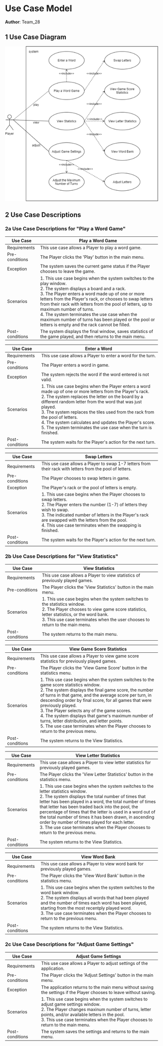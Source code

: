 # Use Case Model

**Author**: Team_28

## 1 Use Case Diagram

![Use Case Diagram](images/usecase.png)

## 2 Use Case Descriptions

### 2a Use Case Descriptions for "Play a Word Game"
| Use Case | Play a Word Game |
| ----------- | ---- |
| Requirements | This use case allows a Player to play a word game. |
| Pre-conditions | The Player clicks the 'Play' button in the main menu. |
| Exception | The system saves the current game status if the Player chooses to leave the game. |
| Scenarios | 1. This use case begins when the system switches to the play window.<br/>2. The system displays a board and a rack.<br/>3. The Player enters a word made up of one or more letters from the Player's rack, or chooses to swap letters from their rack with letters from the pool of letters, up to maximum number of turns.<br/>4. The system terminates the use case when the maximum number of turns has been played or the pool or letters is empty and the rack cannot be filled.|
| Post-conditions | The system displays the final window, saves statistics of the game played, and then returns to the main menu. |

| Use Case | Enter a Word |
| ----------- | ---- |
| Requirements | This use case allows a Player to enter a word for the turn. |
| Pre-conditions | The Player enters a word in game. |
| Exception | The system rejects the word if the word entered is not valid. |
| Scenarios | 1. This use case begins when the Player enters a word made up of one or more letters from the Player's rack. <br/>2. The system replaces the letter on the board by a different random letter from the word that was just played.<br/>3. The system replaces the tiles used from the rack from the pool of letters.<br/>4. The system calculates and updates the Player's score.<br/>5. The system terminates the use case when the turn is finished.
| Post-conditions | The system waits for the Player's action for the next turn. |

| Use Case | Swap Letters|
| ----------- | ---- |
| Requirements | This use case allows a Player to swap 1-7 letters from their rack with letters from the pool of letters. |
| Pre-conditions | The Player chooses to swap letters in game. |
| Exception | The Player's rack or the pool of letters is empty. |
| Scenarios | 1. This use case begins when the Player chooses to swap letters.<br/>2. The Player enters the number (1-7) of letters they wish to swap.<br/>3. The indicated number of letters in the Player's rack are swapped with the letters from the pool.<br/>4. This use case terminates when the swapping is finished.|
| Post-conditions | The system waits for the Player's action for the next turn. |

### 2b Use Case Descriptions for "View Statistics"
| Use Case | View Statistics |
| ----------- | ---- |
| Requirements | This use case allows a Player to view statistics of previously played games. |
| Pre-conditions | The Player clicks the 'View Statistics' button in the main menu. |
| Scenarios | 1. This use case begins when the system switches to the statistics window.<br/>2. The Player chooses to view game score statistics, letter statistics, or the word bank.<br/>3. This use case terminates when the user chooses to return to the main menu.|
| Post-conditions | The system returns to the main menu. |

| Use Case | View Game Score Statistics |
| ----------- | ---- |
| Requirements | This use case allows a Player to view game score statistics for previously played games. |
| Pre-conditions | The Player clicks the 'View Game Score' button in the statistics menu. |
| Scenarios | 1. This use case begins when the system switches to the game score statistics window.<br/>2. The system displays the final game score, the number of turns in that game, and the average score per turn, in descending order by final score, for all games that were previously played.<br/>3. The Player selects any of the game scores.<br/>4. The system displays that game's maximum number of turns, letter distribution, and letter points.<br/>5. The use case terminates when the Player chooses to return to the previous menu.|
| Post-conditions | The system returns to the View Statistics. |

| Use Case | View Letter Statistics |
| ----------- | ---- |
| Requirements | This use case allows a Player to view letter statistics for previously played games. |
| Pre-conditions | The Player clicks the 'View Letter Statistics' button in the statistics menu. |
| Scenarios | 1. This use case begins when the system switches to the letter statistics window.<br/>2. The system displays the total number of times that letter has been played in a word, the total number of times that letter has been traded back into the pool, the percentage of times that the letter is used in a word out of the total number of times it has been drawn, in ascending order by number of times played for each letter.<br/>3. The use case terminates when the Player chooses to return to the previous menu.|
| Post-conditions | The system returns to the View Statistics. |

| Use Case | View Word Bank |
| ----------- | ---- |
| Requirements | This use case allows a Player to view word bank for previously played games. |
| Pre-conditions | The Player clicks the 'View Word Bank' button in the statistics menu. |
| Scenarios | 1. This use case begins when the system switches to the word bank window.<br/>2. The system displays all words that had been played and the number of times each word has been played, starting from the most recentply played word.<br/>3. The use case terminates when the Player chooses to return to the previous menu.|
| Post-conditions | The system returns to the View Statistics. |

### 2c Use Case Descriptions for "Adjust Game Settings"
| Use Case | Adjust Game Settings |
| ----------- | ---- |
| Requirements | This use case allows a Player to adjust settings of the application. |
| Pre-conditions | The Player clicks the 'Adjust Settings' button in the main menu. |
| Exception | The application returns to the main menu without saving the settings if the Player chooses to leave without saving. |
| Scenarios | 1. This use case begins when the system switches to adjust game settings window.<br/>2. The Player changes maxinum number of turns, letter points, and/or available letters in the pool.<br/>3. This use case terminates when the Player chooses to return to the main menu. |
| Post-conditions | The system saves the settings and returns to the main menu. |
